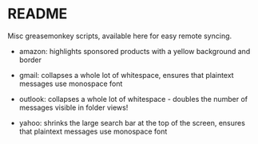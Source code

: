 # README #

Misc greasemonkey scripts, available here for easy remote syncing.

* amazon: highlights sponsored products with a yellow background and border

* gmail: collapses a whole lot of whitespace, ensures that plaintext messages use monospace font

* outlook: collapses a whole lot of whitespace - doubles the number of messages visible in folder views!

* yahoo: shrinks the large search bar at the top of the screen, ensures that plaintext messages use monospace font

